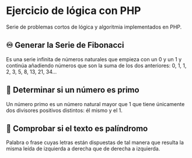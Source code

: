 # Ejercicio de lógica con PHP
Serie de problemas cortos de lógica y algoritmia implementados en PHP.

## ♾️ Generar la Serie de Fibonacci
Es una serie infinita de números naturales que empieza con un 0 y un 1 y continúa añadiendo números que son la suma de los dos anteriores: 0, 1, 1, 2, 3, 5, 8, 13, 21, 34...

## 👥 Determinar si un número es primo
Un número primo es un número natural mayor que 1 que tiene únicamente dos divisores positivos distintos: él mismo y el 1.

## 🔁 Comprobar si el texto es palíndromo
Palabra o frase cuyas letras están dispuestas de tal manera que resulta la misma leída de izquierda a derecha que de derecha a izquierda.
